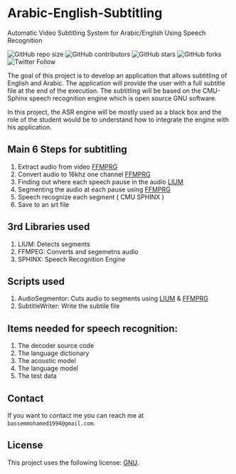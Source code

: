 # Arabic-English-Subtitling
Automatic Video Subtitling System for Arabic/English Using Speech Recognition 

<!--- These are examples. See https://shields.io for others or to customize this set of shields. You might want to include dependencies, project status and licence info here --->
![GitHub repo size](https://img.shields.io/github/repo-size/bassemmohamed/Arabic-English-Subtitling)
![GitHub contributors](https://img.shields.io/github/contributors/bassemmohamed/Arabic-English-Subtitling)
![GitHub stars](https://img.shields.io/github/stars/bassemmohamed/Arabic-English-Subtitling?style=social)
![GitHub forks](https://img.shields.io/github/forks/bassemmohamed/Arabic-English-Subtitling?style=social)
![Twitter Follow](https://img.shields.io/twitter/follow/bassemmohamed94?style=social)

The goal of this project is to develop an application that allows subtitling of English and Arabic. The application will provide the user with a full subtitle file at the end of the execution. The subtitling will be based on the CMU-Sphinx speech recognition engine which is open source GNU software.

In this project, the ASR engine will be mostly used as a black box and the role of the student would be to understand how to integrate the engine with his application.

## Main 6 Steps for subtitling

1. Extract audio from video [FFMPRG](https://ffmpeg.org)
2. Convert audio to 16khz one channel [FFMPRG](https://ffmpeg.org)
3. Finding out where each speech pause in the audio [LIUM](https://cmusphinx.github.io/wiki/speakerdiarization)
4. Segmenting the audio at each pause using [FFMPRG](https://ffmpeg.org)
5. Speech recognize each segment ( CMU SPHINX )
6. Save to an srt file

## 3rd Libraries used

1. LIUM: Detects segments
2. FFMPEG: Converts and segemetns audio
3. SPHINX: Speech Recognition Engine

## Scripts used

1. AudioSegmentor: Cuts audio to segments using [LIUM](https://cmusphinx.github.io/wiki/speakerdiarization) & [FFMPRG](https://ffmpeg.org)
2. SubtitleWriter: Write the subtile file

## Items needed for speech recognition:

1. The decoder source code
2. The language dictionary
3. The acoustic model
4. The language model
5. The test data

## Contact

If you want to contact me you can reach me at `bassemmohamed1994@gmail.com`.

## License
<!--- If you're not sure which open license to use see https://choosealicense.com/--->

This project uses the following license: [GNU](https://choosealicense.com/licenses/gpl-3.0/).





